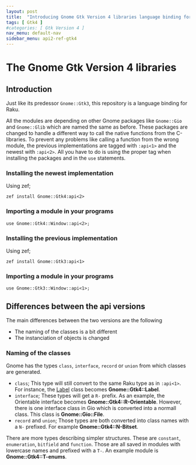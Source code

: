 ```yaml
---
layout: post
title:  "Introducing Gnome Gtk Version 4 libraries language binding for Raku"
tags: [ Gtk4 ]
#categories: [ Gtk Version 4 ]
nav_menu: default-nav
sidebar_menu: api2-ref-gtk4
---
```


# The Gnome Gtk Version 4 libraries

## Introduction
Just like its predessor `Gnome::Gtk3`, this repository is a language binding for Raku. 

All the modules are depending on other Gnome packages like `Gnome::Gio` and `Gnome::Glib` which are named the same as before. These packages are changed to handle a different way to call the native functions from the C-libraries. To prevent any problems like calling a function from the wrong module, the previous implementations are tagged with `:api<1>` and the newest with `:api<2>`. All  you have to do is using the proper tag when installing the packages and in the `use` statements.

### Installing the newest implementation

Using zef;

```
zef install Gnome::Gtk4:api<2>
```

### Importing a module in your programs

```
use Gnome::Gtk4::Window::api<2>;
```

### Installing the previous implementation

Using zef;

```
zef install Gnome::Gtk3:api<1>
```

### Importing a module in your programs

```
use Gnome::Gtk3::Window::api<1>;
```

## Differences between the api versions

The main differences between the two versions are the following
* The naming of the classes is a bit different
* The instanciation of objects is changed

### Naming of the classes

Gnome has the types `class`, `interface`, `record` or `union` from which classes are generated.
* `class`; This type will still convert to the same Raku type as in `:api<1>`. For instance, the <ins>Label</ins> class becomes **Gnome::Gtk4::Label**.
* `interface`; These types will get a `R-` prefix. As an example, the Orientable interface becomes **Gnome::Gtk4::R-Orientable**. However, there is one interface class in Gio which is converted into a normall class. This class is **Gnome::Gio::File**.
* `record` and `union`; Those types are both converted into class names with a `N-` prefixed. For example **Gnome::Gtk4::N-Bitset**.

There are more types describing simpler structures. These are `constant`, `enumeration`, `bitfield` and `function`. Those are all saved in modules with lowercase names and prefixed with a `T-`. An example module is **Gnome::Gtk4::T-enums**.

